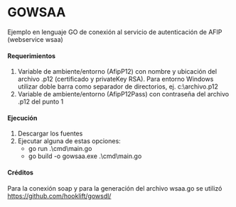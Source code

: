 # GOWSAA
Ejemplo en lenguaje GO de conexión al servicio de autenticación de AFIP (webservice wsaa)

#### Requerimientos
1. Variable de ambiente/entorno (AfipP12) con nombre y ubicación del archivo .p12 (certificado y privateKey RSA). Para entorno Windows utilizar doble barra como separador de directorios, ej. c:\\archivo.p12
2. Variable de ambiente/entorno (AfipP12Pass) con contraseña del archivo .p12 del punto 1

#### Ejecución
1. Descargar los fuentes
2. Ejecutar alguna de estas opciones: 
    * go run .\cmd\main.go
    * go build -o gowsaa.exe .\cmd\main.go



#### Créditos
Para la conexión soap y para la generación del archivo wsaa.go se utilizó https://github.com/hooklift/gowsdl/


